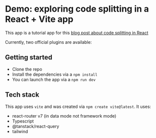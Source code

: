# Demo: exploring code splitting in a React + Vite app

This app is a tutorial app for this [blog post about code splitting in React](LINK)

Currently, two official plugins are available:

## Getting started

- Clone the repo
- Install the dependencies via a `npm install`
- You can launch the app via a `npm run dev`

## Tech stack

This app uses `vite` and was created via `npm create vite@latest`.
It uses:

- react-router v7 (in data mode not framework mode)
- Typescript
- @tanstack/react-query
- tailwind
